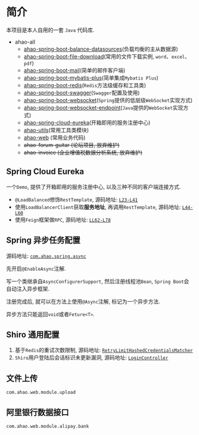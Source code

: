 # 简介
本项目是本人自用的一套 `Java` 代码库.

- ahao-all
  - [ahao-spring-boot-balance-datasources](./ahao-spring-boot-balance-datasources)(负载均衡的主从数据源)
  - [ahao-spring-boot-file-download](./ahao-spring-boot-file-download)(常用的文件下载实例, `word`、`excel`、`pdf`)
  - [ahao-spring-boot-mail](./ahao-spring-boot-mail)(简单的邮件客户端)
  - [ahao-spring-boot-mybatis-plus](./ahao-spring-boot-mybatis-plus)(简单集成`Mybatis Plus`)
  - [ahao-spring-boot-redis](./ahao-spring-boot-redis)(`Redis`方法级缓存和工具类)
  - [ahao-spring-boot-swagger](./ahao-spring-boot-swagger)(`Swagger`配置及使用)
  - [ahao-spring-boot-websocket](./ahao-spring-boot-websocket)(`Spring`提供的低层级`WebSocket`实现方式)
  - [ahao-spring-boot-websocket-endpoint](./ahao-spring-boot-websocket-endpoint)(`Java`提供的`WebSocket`实现方式)
  - [ahao-spring-cloud-eureka](./ahao-spring-cloud-eureka)(开箱即用的服务注册中心)
  - [ahao-utils](./ahao-utils)(常用工具类模块)
  - [ahao-web](./ahao-web) (常用业务代码)
  - ~~ahao-forum-guitar (论坛项目, 放弃维护)~~
  - ~~ahao-invoice (企业增值税数据分析系统, 放弃维护)~~

## Spring Cloud Eureka
一个`Demo`, 提供了开箱即用的服务注册中心, 以及三种不同的客户端连接方式.
- `@LoadBalanced`修饰`RestTemplate`, 源码地址: [`L23-L41`](https://github.com/Ahaochan/project/blob/master/ahao-spring-cloud-eureka/src/main/java/com/ahao/spring/cloud/eureka/Client.java#L23-L41)
- 使用`LoadBalancerClient`获取**服务地址**, 再调用`RestTemplate`, 源码地址: [`L44-L60`](https://github.com/Ahaochan/project/blob/master/ahao-spring-cloud-eureka/src/main/java/com/ahao/spring/cloud/eureka/Client.java#L44-L60)
- 使用`Feign`框架做`RPC`, 源码地址: [`LL62-L78`](https://github.com/Ahaochan/project/blob/master/ahao-spring-cloud-eureka/src/main/java/com/ahao/spring/cloud/eureka/Client.java#L62-L78)

## Spring 异步任务配置
源码地址: [`com.ahao.spring.async`](https://github.com/Ahaochan/project/tree/master/ahao-web/src/main/java/com/ahao/spring/async)

先开启`@EnableAsync`注解.

写一个类继承自`AsyncConfigurerSupport`, 然后注册线程池`Bean`, `Spring Boot`会自动注入异步框架.

注册完成后, 就可以在方法上使用`@Async`注解, 标记为一个异步方法.

异步方法只能返回`void`或者`Feture<T>`.

## Shiro 通用配置
1. 基于`Redis`的重试次数限制, 源码地址: [`RetryLimitHashedCredentialsMatcher`](https://github.com/Ahaochan/project/blob/master/ahao-web/src/main/java/com/ahao/rbac/shiro/credential/RetryLimitHashedCredentialsMatcher.java)
2. `Shiro`用户登陆后会话标识未更新漏洞, 源码地址: [`LoginController`](https://github.com/Ahaochan/project/blob/master/ahao-web/src/main/java/com/ahao/rbac/shiro/LoginController.java#L86-L114)

## 文件上传
`com.ahao.web.module.upload`

## 阿里银行数据接口
`com.ahao.web.module.alipay.bank`

